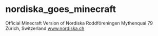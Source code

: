# nordiska_goes_minecraft

Official Minecraft Version of Nordiska Roddföreningen
Mythenquai 79 Zürich, Switzerland
www.nordiska.ch





